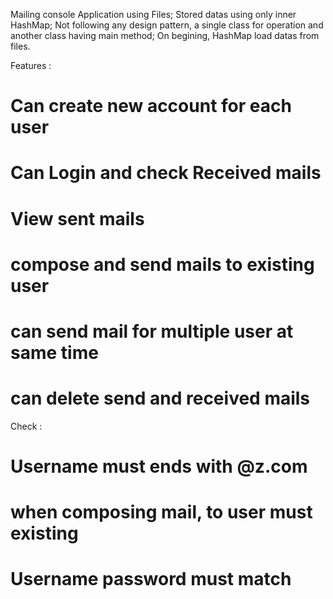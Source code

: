 Mailing console Application using Files;
Stored datas using only inner HashMap;
Not following any design pattern, a single class for operation and another class having main method;
On begining, HashMap load datas from files.

Features :
  # Can create new account for each user
  # Can Login and check Received mails
  # View sent mails
  # compose and send mails to existing user
  # can send mail for multiple user at same time
  # can delete send and received mails
  
 Check :
  # Username must ends with @z.com
  # when composing mail, to user must existing
  # Username password must match
  
